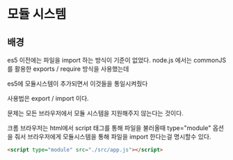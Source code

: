 # 모듈 시스템

## 배경

es5 이전에는 파일을 import 하는 방식이 기준이 없었다.
node.js 에서는 commonJS를 활용한 exports / require 방식을 사용했는데

es5에 모듈시스템이 추가되면서 이것들을 통일시켜줬다

사용법은 export / import 이다.

문제는 모든 브라우저에서 모듈 시스템을 지원해주지 않는다는 것이다.

크롬 브라우저는
html에서 script 태그를 통해 파일을 불러올때 type="module" 옵션을 줘서 브라우저에게 모듈시스템을 통해 파일을 import 한다는걸 명시할수 있다.

```html
<script type="module" src="./src/app.js"></script>
```
